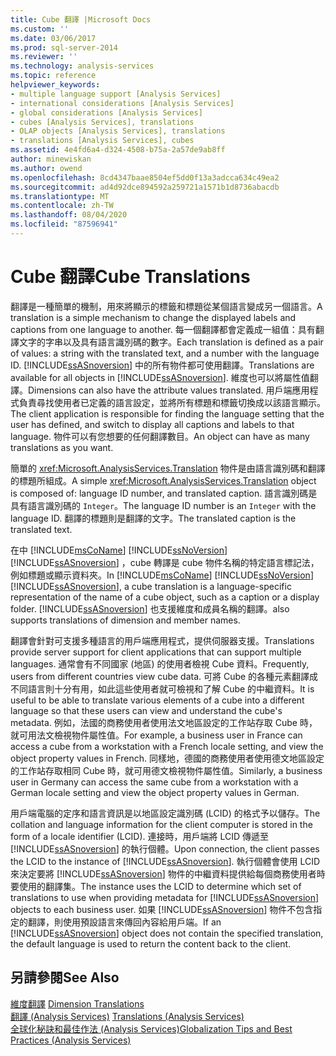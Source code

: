 ```yaml
---
title: Cube 翻譯 |Microsoft Docs
ms.custom: ''
ms.date: 03/06/2017
ms.prod: sql-server-2014
ms.reviewer: ''
ms.technology: analysis-services
ms.topic: reference
helpviewer_keywords:
- multiple language support [Analysis Services]
- international considerations [Analysis Services]
- global considerations [Analysis Services]
- cubes [Analysis Services], translations
- OLAP objects [Analysis Services], translations
- translations [Analysis Services], cubes
ms.assetid: 4e4fd6a4-d324-4508-b75a-2a57de9ab8ff
author: minewiskan
ms.author: owend
ms.openlocfilehash: 8cd4347baae8504ef5dd0f13a3adcca634c49ea2
ms.sourcegitcommit: ad4d92dce894592a259721a1571b1d8736abacdb
ms.translationtype: MT
ms.contentlocale: zh-TW
ms.lasthandoff: 08/04/2020
ms.locfileid: "87596941"
---
```

# <a name="cube-translations"></a><span data-ttu-id="227ea-102">Cube 翻譯</span><span class="sxs-lookup"><span data-stu-id="227ea-102">Cube Translations</span></span>
  <span data-ttu-id="227ea-103">翻譯是一種簡單的機制，用來將顯示的標籤和標題從某個語言變成另一個語言。</span><span class="sxs-lookup"><span data-stu-id="227ea-103">A translation is a simple mechanism to change the displayed labels and captions from one language to another.</span></span> <span data-ttu-id="227ea-104">每一個翻譯都會定義成一組值：具有翻譯文字的字串以及具有語言識別碼的數字。</span><span class="sxs-lookup"><span data-stu-id="227ea-104">Each translation is defined as a pair of values: a string with the translated text, and a number with the language ID.</span></span> <span data-ttu-id="227ea-105">[!INCLUDE[ssASnoversion](../../includes/ssasnoversion-md.md)] 中的所有物件都可使用翻譯。</span><span class="sxs-lookup"><span data-stu-id="227ea-105">Translations are available for all objects in [!INCLUDE[ssASnoversion](../../includes/ssasnoversion-md.md)].</span></span> <span data-ttu-id="227ea-106">維度也可以將屬性值翻譯。</span><span class="sxs-lookup"><span data-stu-id="227ea-106">Dimensions can also have the attribute values translated.</span></span> <span data-ttu-id="227ea-107">用戶端應用程式負責尋找使用者已定義的語言設定，並將所有標題和標籤切換成以該語言顯示。</span><span class="sxs-lookup"><span data-stu-id="227ea-107">The client application is responsible for finding the language setting that the user has defined, and switch to display all captions and labels to that language.</span></span> <span data-ttu-id="227ea-108">物件可以有您想要的任何翻譯數目。</span><span class="sxs-lookup"><span data-stu-id="227ea-108">An object can have as many translations as you want.</span></span>  
  
 <span data-ttu-id="227ea-109">簡單的 <xref:Microsoft.AnalysisServices.Translation> 物件是由語言識別碼和翻譯的標題所組成。</span><span class="sxs-lookup"><span data-stu-id="227ea-109">A simple <xref:Microsoft.AnalysisServices.Translation> object is composed of: language ID number, and translated caption.</span></span> <span data-ttu-id="227ea-110">語言識別碼是具有語言識別碼的 `Integer`。</span><span class="sxs-lookup"><span data-stu-id="227ea-110">The language ID number is an `Integer` with the language ID.</span></span> <span data-ttu-id="227ea-111">翻譯的標題則是翻譯的文字。</span><span class="sxs-lookup"><span data-stu-id="227ea-111">The translated caption is the translated text.</span></span>  
  
 <span data-ttu-id="227ea-112">在中 [!INCLUDE[msCoName](../../includes/msconame-md.md)] [!INCLUDE[ssNoVersion](../../includes/ssnoversion-md.md)] [!INCLUDE[ssASnoversion](../../includes/ssasnoversion-md.md)] ，cube 轉譯是 cube 物件名稱的特定語言標記法，例如標題或顯示資料夾。</span><span class="sxs-lookup"><span data-stu-id="227ea-112">In [!INCLUDE[msCoName](../../includes/msconame-md.md)] [!INCLUDE[ssNoVersion](../../includes/ssnoversion-md.md)] [!INCLUDE[ssASnoversion](../../includes/ssasnoversion-md.md)], a cube translation is a language-specific representation of the name of a cube object, such as a caption or a display folder.</span></span> [!INCLUDE[ssASnoversion](../../includes/ssasnoversion-md.md)] <span data-ttu-id="227ea-113">也支援維度和成員名稱的翻譯。</span><span class="sxs-lookup"><span data-stu-id="227ea-113">also supports translations of dimension and member names.</span></span>  
  
 <span data-ttu-id="227ea-114">翻譯會針對可支援多種語言的用戶端應用程式，提供伺服器支援。</span><span class="sxs-lookup"><span data-stu-id="227ea-114">Translations provide server support for client applications that can support multiple languages.</span></span> <span data-ttu-id="227ea-115">通常會有不同國家 (地區) 的使用者檢視 Cube 資料。</span><span class="sxs-lookup"><span data-stu-id="227ea-115">Frequently, users from different countries view cube data.</span></span> <span data-ttu-id="227ea-116">可將 Cube 的各種元素翻譯成不同語言則十分有用，如此這些使用者就可檢視和了解 Cube 的中繼資料。</span><span class="sxs-lookup"><span data-stu-id="227ea-116">It is useful to be able to translate various elements of a cube into a different language so that these users can view and understand the cube's metadata.</span></span> <span data-ttu-id="227ea-117">例如，法國的商務使用者使用法文地區設定的工作站存取 Cube 時，就可用法文檢視物件屬性值。</span><span class="sxs-lookup"><span data-stu-id="227ea-117">For example, a business user in France can access a cube from a workstation with a French locale setting, and view the object property values in French.</span></span> <span data-ttu-id="227ea-118">同樣地，德國的商務使用者使用德文地區設定的工作站存取相同 Cube 時，就可用德文檢視物件屬性值。</span><span class="sxs-lookup"><span data-stu-id="227ea-118">Similarly, a business user in Germany can access the same cube from a workstation with a German locale setting and view the object property values in German.</span></span>  
  
 <span data-ttu-id="227ea-119">用戶端電腦的定序和語言資訊是以地區設定識別碼 (LCID) 的格式予以儲存。</span><span class="sxs-lookup"><span data-stu-id="227ea-119">The collation and language information for the client computer is stored in the form of a locale identifier (LCID).</span></span> <span data-ttu-id="227ea-120">連接時，用戶端將 LCID 傳遞至 [!INCLUDE[ssASnoversion](../../includes/ssasnoversion-md.md)] 的執行個體。</span><span class="sxs-lookup"><span data-stu-id="227ea-120">Upon connection, the client passes the LCID to the instance of [!INCLUDE[ssASnoversion](../../includes/ssasnoversion-md.md)].</span></span> <span data-ttu-id="227ea-121">執行個體會使用 LCID 來決定要將 [!INCLUDE[ssASnoversion](../../includes/ssasnoversion-md.md)] 物件的中繼資料提供給每個商務使用者時要使用的翻譯集。</span><span class="sxs-lookup"><span data-stu-id="227ea-121">The instance uses the LCID to determine which set of translations to use when providing metadata for [!INCLUDE[ssASnoversion](../../includes/ssasnoversion-md.md)] objects to each business user.</span></span> <span data-ttu-id="227ea-122">如果 [!INCLUDE[ssASnoversion](../../includes/ssasnoversion-md.md)] 物件不包含指定的翻譯，則使用預設語言來傳回內容給用戶端。</span><span class="sxs-lookup"><span data-stu-id="227ea-122">If an [!INCLUDE[ssASnoversion](../../includes/ssasnoversion-md.md)] object does not contain the specified translation, the default language is used to return the content back to the client.</span></span>  
  
## <a name="see-also"></a><span data-ttu-id="227ea-123">另請參閱</span><span class="sxs-lookup"><span data-stu-id="227ea-123">See Also</span></span>  
 <span data-ttu-id="227ea-124">[維度翻譯](../multidimensional-models-olap-logical-dimension-objects/dimension-translations.md) </span><span class="sxs-lookup"><span data-stu-id="227ea-124">[Dimension Translations](../multidimensional-models-olap-logical-dimension-objects/dimension-translations.md) </span></span>  
 <span data-ttu-id="227ea-125">[翻譯 &#40;Analysis Services&#41;](../translations-analysis-services.md) </span><span class="sxs-lookup"><span data-stu-id="227ea-125">[Translations &#40;Analysis Services&#41;](../translations-analysis-services.md) </span></span>  
 [<span data-ttu-id="227ea-126">全球化秘訣和最佳作法 &#40;Analysis Services&#41;</span><span class="sxs-lookup"><span data-stu-id="227ea-126">Globalization Tips and Best Practices &#40;Analysis Services&#41;</span></span>](../globalization-tips-and-best-practices-analysis-services.md)  
  
  
